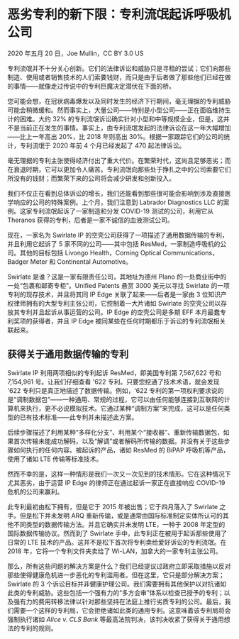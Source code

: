 # 恶劣专利的新下限：专利流氓起诉呼吸机公司

2020 年五月 20 日，Joe Mullin，CC BY 3.0 US

专利流氓并不十分关心创新。它们的法律诉讼和威胁只是寻租的尝试；它们向那些制造、使用或者销售技术的人们索要钱财，而只是由于后者做了那些他们已经在做的事情——就像走过传说中的专利巨魔决定潜伏在下面的桥。

您可能会想，在冠状病毒爆发以及同时发生的经济下行期间，毫无理据的专利威胁可能会稍微缓和。然而事实上，大量公司——特别是小型公司——正在面临维持生计的困难。大约 32% 的专利流氓诉讼确实针对小型和中等规模企业，但是，这并不是当前正在发生的事情。事实上，由专利流氓发起的法律诉讼在这一年大幅增加——比上一年高出 20%，比 2018 年则高出 30%。根据一家跟踪它们的公司的统计，专利流氓于 2020 年前 4 个月已经发起了 470 起法律诉讼。

毫无理据的专利主张使得经济付出了重大代价。在繁荣时代，这尚且足够恶劣；而在衰退时期，它可以更加令人痛苦。专利流氓向那些处于挣扎之中的公司索要它们所没有的钱财；而繁荣下来的公司将会减少研发和创新投入。

我们不仅正在看到总体诉讼的增长，我们还能看到那些很可能会影响到涉及直接医学响应的公司的特殊案例。上个月，我们注意到 Labrador Diagnostics LLC 的案例。这家专利流氓起诉了一家制造和分发 COVID-19 测试的公司，利用它从 Theranos 获得的专利，后者是一家不诚信的血液测试公司。

现在，一家名为 Swirlate IP 的空壳公司获得了一项描述了通用数据传输的专利，并且利用它起诉了 5 家不同的公司——其中包括 ResMed，一家制造呼吸机的公司。其他的目标包括 Livongo Health，Corning Optical Communications，Badger Meter 和 Continental Automotive。

Swirlate 是谁？这是一家有限责任公司，其地址为德州 Plano 的一处商业街中的一处“包裹和邮寄专柜”。Unified Patents 悬赏 3000 美元以寻找 Swirlate 的一项专利的现存技术，并且将其同 IP Edge 关联了起来——后者是一家由 3 位知识产权律师拥有的大型专利主张公司，它控制着一大片诸如 Swirlate 的空壳公司以存放其专利并且起诉从事运营的公司。IP Edge 的空壳公司是多期 EFF 本月最蠢专利奖项的获得者，并且 IP Edge 被同某些在任何时期都乐于诉讼的专利流氓相关联起来。

## 获得关于通用数据传输的专利

Swirlate IP 利用两项相似的专利起诉 ResMed，即美国专利第 7,567,622 号和 7,154,961 号。让我们仔细查看 '622 专利。只要您挖通了技术术语，就会发现 '622 专利只是真正地描述了数据传输。例如，'622 专利的第一项权利要求说的是“调制数据包”——一种通用、常规的过程，它可以由任何能够连接到互联网的计算机来执行，更不必说模拟技术。它通过某种“调制方案”来完成，这可以是任何类型的已有技术标准——此专利并未描述此方案。

后续步骤描述了利用某种“多样化分支”、利用某个“接收器”、重新传输数据包，如果首次传输未能成功解码，以及“解调”或者解码所传输的数据。并没有关于这些步骤如何执行的任何内容。被起诉的产品，诸如 ResMed 的 BiPAP 呼吸机等产品，使用了诸如 LTE 传输等标准技术。

然而不幸的是，这样一种情形是我们一次又一次见到的技术情形。它在这种情况下尤其恶劣，由于运营 IP Edge 的律师正在通过起诉一家正在直接响应 COVID-19 危机的公司来赢利。

此专利最初由松下拥有，但是它于 2015 年被出售；它于四月落入了 Swirlate 之手。但是松下并未发明 ARQ 重新传输，或是通常由国际标准制定实体所认可的其他不同类型的数据传输方法。并且它确实并未发明 LTE，一种于 2008 年定型的国际数据传输协议。然而到了 Swirlate 手中，此专利正在被用于起诉那些使用了日常的 LTE 技术的产品。这并不是松下首次将专利卖给爱好诉讼的专利流氓。在 2018 年，它将一个专利文件夹卖给了 Wi-LAN，加拿大的一家专利主张公司。

那么，所有这些问题的解决方案是什么？我们已经提议过政府立即采取措施以反对那些使得健康危机进一步恶化的专利滥用者。但在这里，它只是部分解决方案；Swirlate 的 3 个诉讼目标并非健康护理公司。我们需要拥有其他保护以对抗诸如此类的专利威胁。这些包括一个强有力的“多方会审”体系以检查已授予的专利；以及强有力的费用转移法律以针对那些坚持在法庭上推行劣质专利的公司。最后，我们需要一个这样的专利局，它会拒绝诸如此类的通用专利。这意味着该专利局将会强制执行诸如 _Alice v. CLS Bank_ 等最高法院判决，该判决收紧了获得关于通用想法的专利的规则。

